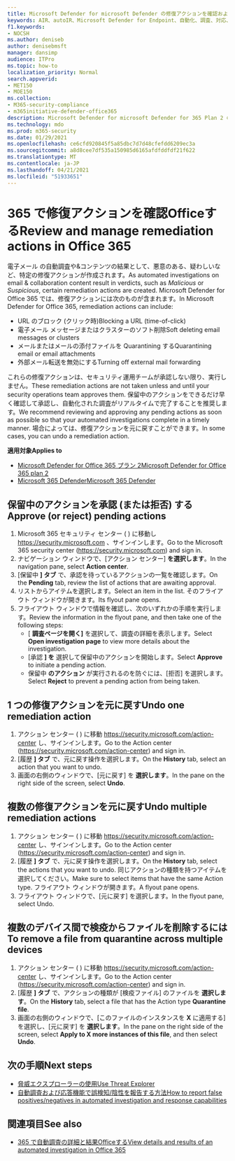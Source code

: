 ```yaml
---
title: Microsoft Defender for microsoft Defender の修復アクションを確認および管理Office 365
keywords: AIR、autoIR、Microsoft Defender for Endpoint、自動化、調査、対応、修復、脅威、高度、脅威、保護
f1.keywords:
- NOCSH
ms.author: deniseb
author: denisebmsft
manager: dansimp
audience: ITPro
ms.topic: how-to
localization_priority: Normal
search.appverid:
- MET150
- MOE150
ms.collection:
- M365-security-compliance
- m365initiative-defender-office365
description: Microsoft Defender for microsoft Defender for 365 Plan 2 のOffice修復アクションについて説明します。
ms.technology: mdo
ms.prod: m365-security
ms.date: 01/29/2021
ms.openlocfilehash: ce6cfd920845f5a85dbc7d7d48cfefdd6209ec3a
ms.sourcegitcommit: a8d8cee7df535a150985d6165afdfddfdf21f622
ms.translationtype: MT
ms.contentlocale: ja-JP
ms.lasthandoff: 04/21/2021
ms.locfileid: "51933651"
---
```

# <a name="review-and-manage-remediation-actions-in-office-365"></a><span data-ttu-id="3f8fa-104">365 で修復アクションを確認Officeする</span><span class="sxs-lookup"><span data-stu-id="3f8fa-104">Review and manage remediation actions in Office 365</span></span>

<span data-ttu-id="3f8fa-105">電子メール の自動調査や&コンテンツの結果として、悪意のある、疑わしいなど、特定の修復アクションが作成されます。</span><span class="sxs-lookup"><span data-stu-id="3f8fa-105">As automated investigations on email & collaboration content result in verdicts, such as *Malicious* or *Suspicious*, certain remediation actions are created.</span></span> <span data-ttu-id="3f8fa-106">Microsoft Defender for Office 365 では、修復アクションには次のものが含まれます。</span><span class="sxs-lookup"><span data-stu-id="3f8fa-106">In Microsoft Defender for Office 365, remediation actions can include:</span></span>
- <span data-ttu-id="3f8fa-107">URL のブロック (クリック時)</span><span class="sxs-lookup"><span data-stu-id="3f8fa-107">Blocking a URL (time-of-click)</span></span>
- <span data-ttu-id="3f8fa-108">電子メール メッセージまたはクラスターのソフト削除</span><span class="sxs-lookup"><span data-stu-id="3f8fa-108">Soft deleting email messages or clusters</span></span>
- <span data-ttu-id="3f8fa-109">メールまたはメールの添付ファイルを Quarantining する</span><span class="sxs-lookup"><span data-stu-id="3f8fa-109">Quarantining email or email attachments</span></span>
- <span data-ttu-id="3f8fa-110">外部メール転送を無効にする</span><span class="sxs-lookup"><span data-stu-id="3f8fa-110">Turning off external mail forwarding</span></span>

<span data-ttu-id="3f8fa-111">これらの修復アクションは、セキュリティ運用チームが承認しない限り、実行しません。</span><span class="sxs-lookup"><span data-stu-id="3f8fa-111">These remediation actions are not taken unless and until your security operations team approves them.</span></span> <span data-ttu-id="3f8fa-112">保留中のアクションをできるだけ早く確認して承認し、自動化された調査がリアルタイムで完了することを推奨します。</span><span class="sxs-lookup"><span data-stu-id="3f8fa-112">We recommend reviewing and approving any pending actions as soon as possible so that your automated investigations complete in a timely manner.</span></span> <span data-ttu-id="3f8fa-113">場合によっては、修復アクションを元に戻すことができます。</span><span class="sxs-lookup"><span data-stu-id="3f8fa-113">In some cases, you can undo a remediation action.</span></span>

<span data-ttu-id="3f8fa-114">**適用対象**</span><span class="sxs-lookup"><span data-stu-id="3f8fa-114">**Applies to**</span></span>
- [<span data-ttu-id="3f8fa-115">Microsoft Defender for Office 365 プラン 2</span><span class="sxs-lookup"><span data-stu-id="3f8fa-115">Microsoft Defender for Office 365 plan 2</span></span>](defender-for-office-365.md)
- [<span data-ttu-id="3f8fa-116">Microsoft 365 Defender</span><span class="sxs-lookup"><span data-stu-id="3f8fa-116">Microsoft 365 Defender</span></span>](../defender/microsoft-365-defender.md)

## <a name="approve-or-reject-pending-actions"></a><span data-ttu-id="3f8fa-117">保留中のアクションを承認 (または拒否) する</span><span class="sxs-lookup"><span data-stu-id="3f8fa-117">Approve (or reject) pending actions</span></span>

1. <span data-ttu-id="3f8fa-118">Microsoft 365 セキュリティ センター ( ) に移動し <https://security.microsoft.com> 、サインインします。</span><span class="sxs-lookup"><span data-stu-id="3f8fa-118">Go to the Microsoft 365 security center (<https://security.microsoft.com>) and sign in.</span></span>
2. <span data-ttu-id="3f8fa-119">ナビゲーション ウィンドウで、[アクション センター] **を選択します**。</span><span class="sxs-lookup"><span data-stu-id="3f8fa-119">In the navigation pane, select **Action center**.</span></span>
3. <span data-ttu-id="3f8fa-120">[保留中 **] タブ** で、承認を待っているアクションの一覧を確認します。</span><span class="sxs-lookup"><span data-stu-id="3f8fa-120">On the **Pending** tab, review the list of actions that are awaiting approval.</span></span>
4. <span data-ttu-id="3f8fa-121">リストからアイテムを選択します。</span><span class="sxs-lookup"><span data-stu-id="3f8fa-121">Select an item in the list.</span></span> <span data-ttu-id="3f8fa-122">そのフライアウト ウィンドウが開きます。</span><span class="sxs-lookup"><span data-stu-id="3f8fa-122">Its flyout pane opens.</span></span> 
5. <span data-ttu-id="3f8fa-123">フライアウト ウィンドウで情報を確認し、次のいずれかの手順を実行します。</span><span class="sxs-lookup"><span data-stu-id="3f8fa-123">Review the information in the flyout pane, and then take one of the following steps:</span></span>
   - <span data-ttu-id="3f8fa-124">[ **調査ページを開く]** を選択して、調査の詳細を表示します。</span><span class="sxs-lookup"><span data-stu-id="3f8fa-124">Select **Open investigation page** to view more details about the investigation.</span></span>
   - <span data-ttu-id="3f8fa-125">[承認 **] を** 選択して保留中のアクションを開始します。</span><span class="sxs-lookup"><span data-stu-id="3f8fa-125">Select **Approve** to initiate a pending action.</span></span>
   - <span data-ttu-id="3f8fa-126">保留中 **のアクション** が実行されるのを防ぐには、[拒否] を選択します。</span><span class="sxs-lookup"><span data-stu-id="3f8fa-126">Select **Reject** to prevent a pending action from being taken.</span></span>

## <a name="undo-one-remediation-action"></a><span data-ttu-id="3f8fa-127">1 つの修復アクションを元に戻す</span><span class="sxs-lookup"><span data-stu-id="3f8fa-127">Undo one remediation action</span></span>

1. <span data-ttu-id="3f8fa-128">アクション センター ( ) に移動 <https://security.microsoft.com/action-center> し、サインインします。</span><span class="sxs-lookup"><span data-stu-id="3f8fa-128">Go to the Action center (<https://security.microsoft.com/action-center>) and sign in.</span></span>
2. <span data-ttu-id="3f8fa-129">[履歴 **] タブ** で、元に戻す操作を選択します。</span><span class="sxs-lookup"><span data-stu-id="3f8fa-129">On the **History** tab, select an action that you want to undo.</span></span>
3. <span data-ttu-id="3f8fa-130">画面の右側のウィンドウで、[元に戻す] を **選択します**。</span><span class="sxs-lookup"><span data-stu-id="3f8fa-130">In the pane on the right side of the screen, select **Undo**.</span></span>

## <a name="undo-multiple-remediation-actions"></a><span data-ttu-id="3f8fa-131">複数の修復アクションを元に戻す</span><span class="sxs-lookup"><span data-stu-id="3f8fa-131">Undo multiple remediation actions</span></span>

1. <span data-ttu-id="3f8fa-132">アクション センター ( ) に移動 <https://security.microsoft.com/action-center> し、サインインします。</span><span class="sxs-lookup"><span data-stu-id="3f8fa-132">Go to the Action center (<https://security.microsoft.com/action-center>) and sign in.</span></span>
2. <span data-ttu-id="3f8fa-133">[履歴 **] タブ** で、元に戻す操作を選択します。</span><span class="sxs-lookup"><span data-stu-id="3f8fa-133">On the **History** tab, select the actions that you want to undo.</span></span> <span data-ttu-id="3f8fa-134">同じアクションの種類を持つアイテムを選択してください。</span><span class="sxs-lookup"><span data-stu-id="3f8fa-134">Make sure to select items that have the same Action type.</span></span> <span data-ttu-id="3f8fa-135">フライアウト ウィンドウが開きます。</span><span class="sxs-lookup"><span data-stu-id="3f8fa-135">A flyout pane opens.</span></span>
3. <span data-ttu-id="3f8fa-136">フライアウト ウィンドウで、[元に戻す] を選択します。</span><span class="sxs-lookup"><span data-stu-id="3f8fa-136">In the flyout pane, select Undo.</span></span>

## <a name="to-remove-a-file-from-quarantine-across-multiple-devices"></a><span data-ttu-id="3f8fa-137">複数のデバイス間で検疫からファイルを削除するには</span><span class="sxs-lookup"><span data-stu-id="3f8fa-137">To remove a file from quarantine across multiple devices</span></span>

1. <span data-ttu-id="3f8fa-138">アクション センター ( ) に移動 <https://security.microsoft.com/action-center> し、サインインします。</span><span class="sxs-lookup"><span data-stu-id="3f8fa-138">Go to the Action center (<https://security.microsoft.com/action-center>) and sign in.</span></span>
2. <span data-ttu-id="3f8fa-139">[履歴 **] タブ** で、アクションの種類が [検疫ファイル] のファイルを **選択します**。</span><span class="sxs-lookup"><span data-stu-id="3f8fa-139">On the **History** tab, select a file that has the Action type **Quarantine file**.</span></span>
3. <span data-ttu-id="3f8fa-140">画面の右側のウィンドウで、[このファイルのインスタンスを **X** に適用する] を選択し、[元に戻す] を **選択します**。</span><span class="sxs-lookup"><span data-stu-id="3f8fa-140">In the pane on the right side of the screen, select **Apply to X more instances of this file**, and then select **Undo**.</span></span>

## <a name="next-steps"></a><span data-ttu-id="3f8fa-141">次の手順</span><span class="sxs-lookup"><span data-stu-id="3f8fa-141">Next steps</span></span>

- [<span data-ttu-id="3f8fa-142">脅威エクスプローラーの使用</span><span class="sxs-lookup"><span data-stu-id="3f8fa-142">Use Threat Explorer</span></span>](threat-explorer.md)
- [<span data-ttu-id="3f8fa-143">自動調査および応答機能で誤検知/陰性を報告する方法</span><span class="sxs-lookup"><span data-stu-id="3f8fa-143">How to report false positives/negatives in automated investigation and response capabilities</span></span>](air-report-false-positives-negatives.md)

## <a name="see-also"></a><span data-ttu-id="3f8fa-144">関連項目</span><span class="sxs-lookup"><span data-stu-id="3f8fa-144">See also</span></span>

- [<span data-ttu-id="3f8fa-145">365 で自動調査の詳細と結果Officeする</span><span class="sxs-lookup"><span data-stu-id="3f8fa-145">View details and results of an automated investigation in Office 365</span></span>](air-view-investigation-results.md)
